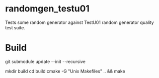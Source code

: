 # randomgen_testu01
Tests some random generator against TestU01 random generator quality test suite.

# Build

git submodule update --init --recursive

mkdir build
cd build
cmake -G "Unix Makefiles" .. && make
